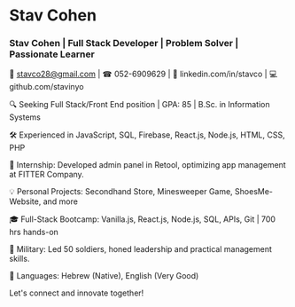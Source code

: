 # Stav Cohen #

<h3>Stav Cohen | Full Stack Developer | Problem Solver | Passionate Learner</h3> 

📧 stavco28@gmail.com | ☎ 052-6909629 | 💼 linkedin.com/in/stavco | 💻 github.com/stavinyo

🔍 Seeking Full Stack/Front End position | GPA: 85 | B.Sc. in Information Systems

🛠️ Experienced in JavaScript, SQL, Firebase, React.js, Node.js, HTML, CSS, PHP

🚀 Internship: Developed admin panel in Retool, optimizing app management at FITTER Company.

💡 Personal Projects: Secondhand Store, Minesweeper Game, ShoesMe-Website, and more 

🎓 Full-Stack Bootcamp: Vanilla.js, React.js, Node.js, SQL, APIs, Git | 700 hrs hands-on

🏅 Military: Led 50 soldiers, honed leadership and practical management skills.

💬 Languages: Hebrew (Native), English (Very Good)

Let's connect and innovate together!

